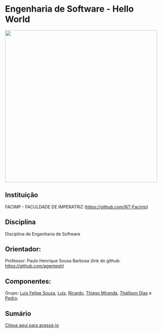 <h1>Engenharia de Software - Hello World</h1>

<img src="https://www.stoodi.com.br/wp-content/uploads/2020/03/engenharia-de-software-1.jpg" width="500px" height="500px" style="text-align: center;">


<h2>Instituição</h2>

FACIMP - FACULDADE DE IMPERATRIZ (https://github.com/NT-Facimp)

<h2>Disciplina</h2>

Disciplina de Engenharia de Software 

<h2>Orientador:</h2>

Professor: Paulo Henrique Sousa Barbosa (link do github: https://github.com/agenteph)

<h2>Componentes:</h2>

Grupo: <a href="https://github.com/LF21-O-souza">Luis Felipe Souza</a>, <a href="https://github.com/Luysd2">Luis</a>, <a href="https://github.com/ricarrdoo">Ricardo</a>, <a href="https://github.com/thiagoam74">Thiago Miranda</a>, 
<a href="https://github.com/ThalissonDias">Thallison Dias</a> e <a href="https://github.com/p3drodeveloper">Pedro</a>.

<h2>Sumário</h2>

<a href="https://github.com/LF21-O-souza/Soft-Hello-Wolrd/wiki/Sum%C3%A1rio">Clique aqui para acessá-lo</a>
 
